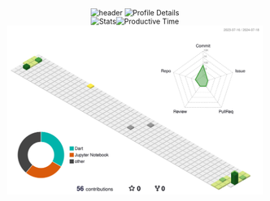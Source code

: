<div align="center">
  <img src="https://capsule-render.vercel.app/api?type=venom&height=300&color=gradient&text=Hi&section=header&reversal=false&fontAlign=50&animation=fadeIn&desc=there" alt="header">
  
  <img src="http://github-profile-summary-cards.vercel.app/api/cards/profile-details?username=ethanmorian&theme=graywhite" alt="Profile Details">
  
  <div style="display: flex; justify-content: center; align-items: center;">
    <img src="http://github-profile-summary-cards.vercel.app/api/cards/stats?username=ethanmorian&theme=graywhite" alt="Stats">
    <img src="http://github-profile-summary-cards.vercel.app/api/cards/productive-time?username=ethanmorian&theme=graywhite&utcOffset=9" alt="Productive Time">
  </div>

  <img src="./profile-3d-contrib/profile-season-animate.svg" alt="profile">
</div>

<!--
**ethanmorian/ethanmorian** is a ✨ _special_ ✨ repository because its `README.md` (this file) appears on your GitHub profile.

Here are some ideas to get you started:

- 🔭 I’m currently working on ...
- 🌱 I’m currently learning ...
- 👯 I’m looking to collaborate on ...
- 🤔 I’m looking for help with ...
- 💬 Ask me about ...
- 📫 How to reach me: ...
- 😄 Pronouns: ...
- ⚡ Fun fact: ...
-->
